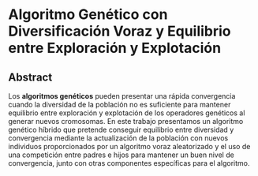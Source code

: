 # Algoritmo Genético con Diversificación Voraz y Equilibrio entre Exploración y Explotación

## Abstract

Los **algoritmos genéticos** pueden presentar una rápida convergencia cuando la diversidad de la población no es suficiente para mantener equilibrio entre exploración y explotación de los operadores genéticos al generar nuevos cromosomas. En este trabajo presentamos un algoritmo genético híbrido que pretende conseguir equilibrio entre diversidad y convergencia mediante la actualización de la población con nuevos individuos proporcionados por un algoritmo voraz aleatorizado y el uso de una competición entre padres e hijos para mantener un buen nivel de convergencia, junto con otras componentes específicas para el algoritmo. 